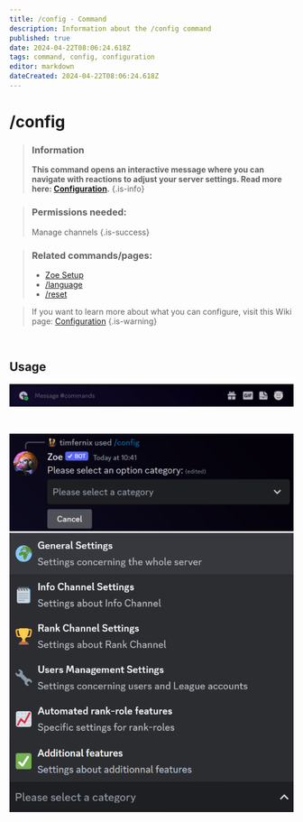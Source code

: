 ```yaml
---
title: /config - Command
description: Information about the /config command
published: true
date: 2024-04-22T08:06:24.618Z
tags: command, config, configuration
editor: markdown
dateCreated: 2024-04-22T08:06:24.618Z
---
```


# /config

>### Information
>**This command opens an interactive message where you can navigate with reactions to adjust your server settings. Read more here: [Configuration](/en/Zoe-Configuration/).**
>{.is-info}

>### Permissions needed:
>Manage channels
>{.is-success}

>### Related commands/pages:
>-   [Zoe Setup](/en/setup/)
>-   [/language](/en/commands/important/language/)
>-   [/reset](/en/commands/important/reset/)

>If you want to learn more about what you can configure, visit this Wiki page: [Configuration](/en/Zoe-Configuration/)
>{.is-warning}

<br>

## Usage

![en_config_command.gif](/en_/en_config_command.gif)

<br>


![en_config_1.png](/en_/en_config_1.png)
![configuration_choices.png](/configuration_choices.png)